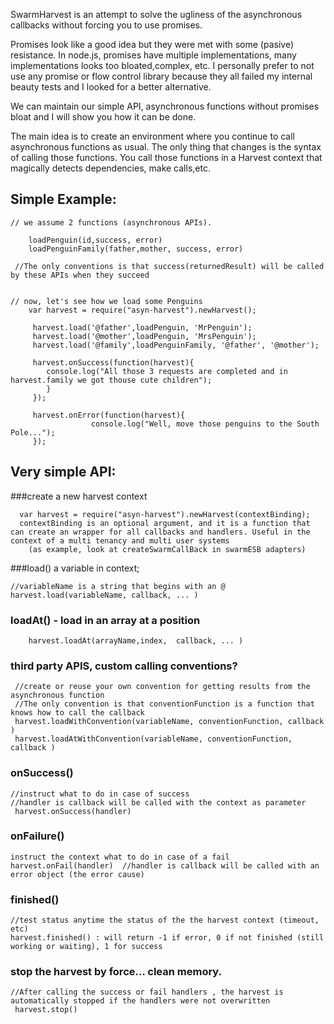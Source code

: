 SwarmHarvest is an attempt to solve the ugliness of the asynchronous callbacks without forcing you to use promises.

 Promises look like a good idea but they were met with some (pasive) resistance. In node.js, promises have multiple implementations, many implementations looks too bloated,complex, etc.
 I personally prefer to not use any promise or flow control library because they all failed my internal beauty tests and I looked for a better alternative.
 
 We can maintain our simple API, asynchronous functions without promises bloat and I will show you how it can be done.

 The main idea is to create an environment where you continue to call asynchronous functions as usual.
 The only thing that changes is the syntax of calling those functions. You call those functions in a Harvest context that magically detects dependencies, make calls,etc.

## Simple Example:

    // we assume 2 functions (asynchronous APIs). 
    
        loadPenguin(id,success, error)
        loadPenguinFamily(father,mother, success, error)
     
     //The only conventions is that success(returnedResult) will be called by these APIs when they succeed


    // now, let's see how we load some Penguins
        var harvest = require("asyn-harvest").newHarvest();

         harvest.load('@father',loadPenguin, 'MrPenguin');
         harvest.load('@mother',loadPenguin, 'MrsPenguin');
         harvest.load('@family',loadPenguinFamily, '@father', '@mother');

         harvest.onSuccess(function(harvest){
            console.log("All those 3 requests are completed and in harvest.family we got thouse cute children");
            }
         });

         harvest.onError(function(harvest){
                      console.log("Well, move those penguins to the South Pole...");
         });


##    Very simple API:

###create a new harvest context

      var harvest = require("asyn-harvest").newHarvest(contextBinding);
      contextBinding is an optional argument, and it is a function that can create an wrapper for all callbacks and handlers. Useful in the context of a multi tenancy and multi user systems
        (as example, look at createSwarmCallBack in swarmESB adapters)


###load() a variable in context; 

    //variableName is a string that begins with an @
    harvest.load(variableName, callback, ... )

### loadAt() - load in an array at a position 

        harvest.loadAt(arrayName,index,  callback, ... )

### third party APIS, custom calling conventions?

     //create or reuse your own convention for getting results from the asynchronous function
     //The only convention is that conventionFunction is a function that knows how to call the callback
     harvest.loadWithConvention(variableName, conventionFunction, callback )
     harvest.loadAtWithConvention(variableName, conventionFunction, callback )

### onSuccess()

    //instruct what to do in case of success 
    //handler is callback will be called with the context as parameter
     harvest.onSuccess(handler)

### onFailure()

    instruct the context what to do in case of a fail
    harvest.onFail(handler)  //handler is callback will be called with an error object (the error cause)


### finished() 

    //test status anytime the status of the the harvest context (timeout, etc)
    harvest.finished() : will return -1 if error, 0 if not finished (still working or waiting), 1 for success

### stop the harvest by force... clean memory. 

    //After calling the success or fail handlers , the harvest is automatically stopped if the handlers were not overwritten
     harvest.stop()


